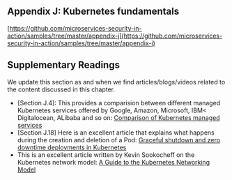 ## Appendix J: Kubernetes fundamentals

[https://github.com/microservices-security-in-action/samples/tree/master/appendix-j](https://github.com/microservices-security-in-action/samples/tree/master/appendix-j)

## Supplementary Readings

We update this section as and when we find articles/blogs/videos related to the content discussed in this chapter.

* [Section J.4]: This provides a comparision between different managed Kubernetes services offered by Google, Amazon, Microsoft, IBM< Digitalocean, ALibaba and so on: [Comparison of Kubernetes managed services](https://docs.google.com/spreadsheets/d/1RPpyDOLFmcgxMCpABDzrsBYWpPYCIBuvAoUQLwOGoQw/edit#gid=907731238)
* [Section J.18] Here is an excellent article that explains what happens during the creation and deletion of a Pod: [Graceful shutdown and zero downtime deployments in Kubernetes](https://learnk8s.io/graceful-shutdown)
 * This is an excellent article written by Kevin Sookocheff on the Kubernetes network model: [A Guide to the Kubernetes Networking Model](https://sookocheff.com/post/kubernetes/understanding-kubernetes-networking-model/)


